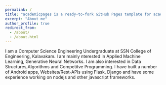 ```yaml
---
permalink: /
title: "academicpages is a ready-to-fork GitHub Pages template for academic personal websites"
excerpt: "About me"
author_profile: true
redirect_from: 
  - /about/
  - /about.html
---
```


I am a Computer Science Engineering Undergraduate at SSN College of Engineering, Kalavakam. I am mainly nterested in Applied Machine Learning, Generative Neural Networks. I am also interested in Data Structures,Algorithms and Competitve Programming. I have built a number of Android apps, Websites/Rest-APIs using Flask, Django and have some experience working on nodejs and other javascript frameworks. 
